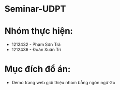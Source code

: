 # Seminar-UDPT

# Nhóm thực hiện:
 + 1212432 - Phạm Sơn Trà
 + 1212439 - Đoàn Xuân Trí

# Mục đích đồ án:
 + Demo trang web giới thiệu nhóm bằng ngôn ngữ Go